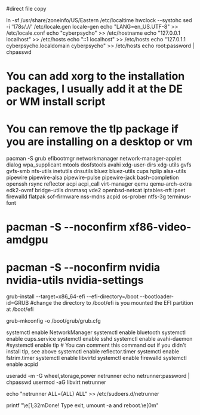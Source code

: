 #direct file copy

ln -sf /usr/share/zoneinfo/US/Eastern /etc/localtime
hwclock --systohc
sed -i '178s/.//' /etc/locale.gen
locale-gen
echo "LANG=en_US.UTF-8" >> /etc/locale.conf
echo "cyberpsycho" >> /etc/hostname
echo "127.0.0.1 localhost" >> /etc/hosts
echo "::1       localhost" >> /etc/hosts
echo "127.0.1.1 cyberpsycho.localdomain cyberpsycho" >> /etc/hosts
echo root:password | chpasswd

# You can add xorg to the installation packages, I usually add it at the DE or WM install script
# You can remove the tlp package if you are installing on a desktop or vm

pacman -S grub efibootmgr networkmanager network-manager-applet dialog wpa_supplicant mtools dosfstools avahi xdg-user-dirs xdg-utils gvfs gvfs-smb nfs-utils inetutils dnsutils bluez bluez-utils cups hplip alsa-utils pipewire pipewire-alsa pipewire-pulse pipewire-jack bash-completion openssh rsync reflector acpi acpi_call virt-manager qemu qemu-arch-extra edk2-ovmf bridge-utils dnsmasq vde2 openbsd-netcat iptables-nft ipset firewalld flatpak sof-firmware nss-mdns acpid os-prober ntfs-3g terminus-font

# pacman -S --noconfirm xf86-video-amdgpu
# pacman -S --noconfirm nvidia nvidia-utils nvidia-settings

grub-install --target=x86_64-efi --efi-directory=/boot --bootloader-id=GRUB #change the directory to /boot/efi is you mounted the EFI partition at /boot/efi

grub-mkconfig -o /boot/grub/grub.cfg

systemctl enable NetworkManager
systemctl enable bluetooth
systemctl enable cups.service
systemctl enable sshd
systemctl enable avahi-daemon
#systemctl enable tlp # You can comment this command out if you didn't install tlp, see above
systemctl enable reflector.timer
systemctl enable fstrim.timer
systemctl enable libvirtd
systemctl enable firewalld
systemctl enable acpid

useradd -m -G wheel,storage,power netrunner
echo netrunner:password | chpasswd
usermod -aG libvirt netrunner

echo "netrunner ALL=(ALL) ALL" >> /etc/sudoers.d/netrunner


printf "\e[1;32mDone! Type exit, umount -a and reboot.\e[0m"




